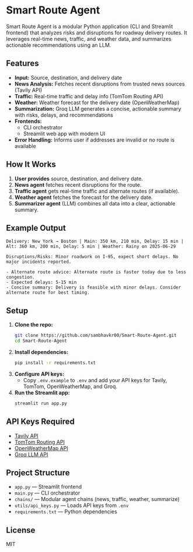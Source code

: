 # Smart Route Agent

Smart Route Agent is a modular Python application (CLI and Streamlit frontend) that analyzes risks and disruptions for roadway delivery routes. It leverages real-time news, traffic, and weather data, and summarizes actionable recommendations using an LLM.

## Features

- **Input:** Source, destination, and delivery date
- **News Analysis:** Fetches recent disruptions from trusted news sources (Tavily API)
- **Traffic:** Real-time traffic and delay info (TomTom Routing API)
- **Weather:** Weather forecast for the delivery date (OpenWeatherMap)
- **Summarization:** Groq LLM generates a concise, actionable summary with risks, delays, and recommendations
- **Frontends:**
  - CLI orchestrator
  - Streamlit web app with modern UI
- **Error Handling:** Informs user if addresses are invalid or no route is available

## How It Works

1. **User provides** source, destination, and delivery date.
2. **News agent** fetches recent disruptions for the route.
3. **Traffic agent** gets real-time traffic and alternate routes (if available).
4. **Weather agent** fetches the forecast for the delivery date.
5. **Summarizer agent** (LLM) combines all data into a clear, actionable summary.

## Example Output

```
Delivery: New York → Boston | Main: 350 km, 210 min, Delay: 15 min | Alt: 360 km, 200 min, Delay: 5 min | Weather: Rainy on 2025-06-29

Disruptions/Risks: Minor roadwork on I-95, expect short delays. No major incidents reported.

- Alternate route advice: Alternate route is faster today due to less congestion.
- Expected delays: 5-15 min
- Concise summary: Delivery is feasible with minor delays. Consider alternate route for best timing.
```

## Setup

1. **Clone the repo:**
   ```bash
   git clone https://github.com/sambhavkr00/Smart-Route-Agent.git
   cd Smart-Route-Agent
   ```
2. **Install dependencies:**
   ```bash
   pip install -r requirements.txt
   ```
3. **Configure API keys:**
   - Copy `.env.example` to `.env` and add your API keys for Tavily, TomTom, OpenWeatherMap, and Groq.
4. **Run the Streamlit app:**
   ```bash
   streamlit run app.py
   ```

## API Keys Required

- [Tavily API](https://app.tavily.com/)
- [TomTom Routing API](https://developer.tomtom.com/)
- [OpenWeatherMap API](https://openweathermap.org/api)
- [Groq LLM API](https://console.groq.com/)

## Project Structure

- `app.py` — Streamlit frontend
- `main.py` — CLI orchestrator
- `chains/` — Modular agent chains (news, traffic, weather, summarize)
- `utils/api_keys.py` — Loads API keys from `.env`
- `requirements.txt` — Python dependencies

## License

MIT

